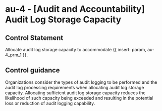 # au-4 - \[Audit and Accountability\] Audit Log Storage Capacity

## Control Statement

Allocate audit log storage capacity to accommodate {{ insert: param, au-4_prm_1 }}.

## Control guidance

Organizations consider the types of audit logging to be performed and the audit log processing requirements when allocating audit log storage capacity. Allocating sufficient audit log storage capacity reduces the likelihood of such capacity being exceeded and resulting in the potential loss or reduction of audit logging capability.
